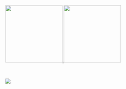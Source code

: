 <div>
  <a href="https://github.com/LawzinnGi">
  <img height="180em" src="https://github-readme-stats.vercel.app/api?username=LawzinnGi&show_icons=true&theme=tokyonight&include_all_commits=true&count_private=true"/>
  <img height="180em" src="https://github-readme-stats.vercel.app/api/top-langs/?username=LawzinnGi&layout=compact&langs_count=6&theme=tokyonight"/>
</div>
<div style="display: inline_block"><br>

</div>
 
 <br>

 
<div> 
   
  
  <a href="https://www.linkedin.com/in/gian-lima-8278a6238/" target="_blank"><img src="https://img.shields.io/badge/-LinkedIn-%230077B5?style=for-the-badge&logo=linkedin&logoColor=white" target="_blank"></a> 
 

</div>
